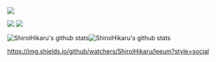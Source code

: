 

<!--
**ShiroiHikaru/ShiroiHikaru** is a ✨ _special_ ✨ repository because its `README.md` (this file) appears on your GitHub profile.

Here are some ideas to get you started:

- 🔭 I’m currently working on ...
- 🌱 I’m currently learning ...
- 👯 I’m looking to collaborate on ...
- 🤔 I’m looking for help with ...
- 💬 Ask me about ...
- 📫 How to reach me: ...
- 😄 Pronouns: ...
- ⚡ Fun fact: ...
-->

<img src="https://capsule-render.vercel.app/api?type=wave&color=ffffff&height=300&section=header&text=SHIROI%20HIKARU&fontSize=90" />

<img src="https://img.shields.io/badge/HTML5-E34F26?style={plastic}&logo={HTML5}&logoColor={ffffff}"/> <img src="https://img.shields.io/badge/CSS3-1572B6?style={plastic}&logo={CSS3}&logoColor={ffffff}"/>


![ShiroiHikaru's github stats](https://github-readme-stats.vercel.app/api?username=ShiroiHikaru&show_icons=true)![ShiroiHikaru's github stats](https://github-readme-stats.vercel.app/api/top-langs/?username=ShiroiHikaru&show_icons=true&hide_border=true&title_color=004386&icon_color=004386&layout=compact)

https://img.shields.io/github/watchers/ShiroiHikaru/leeum?style=social

